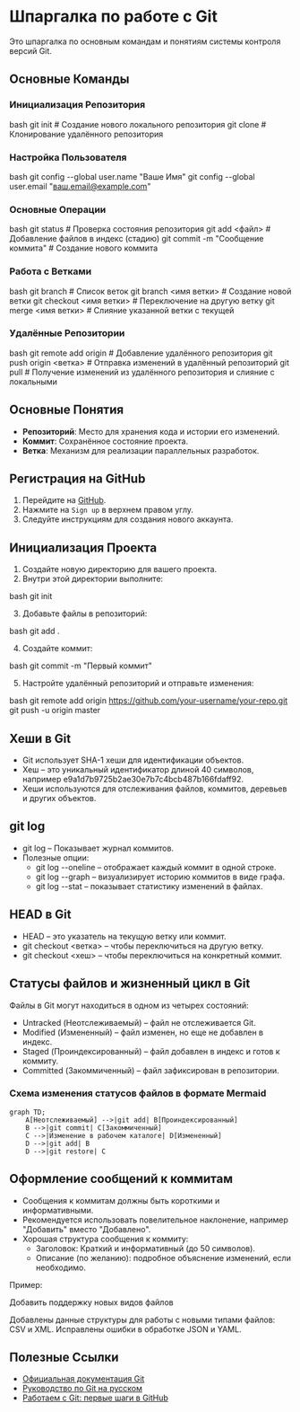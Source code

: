 # Шпаргалка по работе с Git

Это шпаргалка по основным командам и понятиям системы контроля версий Git.

## Основные Команды

### Инициализация Репозитория

bash
git init               # Создание нового локального репозитория
git clone <url>        # Клонирование удалённого репозитория

### Настройка Пользователя

bash
git config --global user.name "Ваше Имя"
git config --global user.email "ваш.email@example.com"

### Основные Операции

bash
git status             # Проверка состояния репозитория
git add <файл>         # Добавление файлов в индекс (стадию)
git commit -m "Сообщение коммита"  # Создание нового коммита

### Работа с Ветками

bash
git branch             # Список веток
git branch <имя ветки> # Создание новой ветки
git checkout <имя ветки> # Переключение на другую ветку
git merge <имя ветки>  # Слияние указанной ветки с текущей

### Удалённые Репозитории

bash
git remote add origin <url> # Добавление удалённого репозитория
git push origin <ветка>     # Отправка изменений в удалённый репозиторий
git pull                    # Получение изменений из удалённого репозитория и слияние с локальными

## Основные Понятия

- **Репозиторий**: Место для хранения кода и истории его изменений.
- **Коммит**: Сохранённое состояние проекта.
- **Ветка**: Механизм для реализации параллельных разработок.

## Регистрация на GitHub

1. Перейдите на [GitHub](https://github.com/).
2. Нажмите на `Sign up` в верхнем правом углу.
3. Следуйте инструкциям для создания нового аккаунта.

## Инициализация Проекта

1. Создайте новую директорию для вашего проекта.
2. Внутри этой директории выполните:

bash
git init

3. Добавьте файлы в репозиторий:

bash
git add .

4. Создайте коммит:

bash
git commit -m "Первый коммит"

5. Настройте удалённый репозиторий и отправьте изменения:

bash
git remote add origin https://github.com/your-username/your-repo.git
git push -u origin master

## Хеши в Git

- Git использует SHA-1 хеши для идентификации объектов.
- Хеш – это уникальный идентификатор длиной 40 символов, например e9a1d7b9725b2ae30e7b7c4bcb487b166fdaff92.
- Хеши используются для отслеживания файлов, коммитов, деревьев и других объектов.

## git log

- git log – Показывает журнал коммитов.
- Полезные опции:
  - git log --oneline – отображает каждый коммит в одной строке.
  - git log --graph – визуализирует историю коммитов в виде графа.
  - git log --stat – показывает статистику изменений в файлах.

## HEAD в Git

- HEAD – это указатель на текущую ветку или коммит.
- git checkout <ветка> – чтобы переключиться на другую ветку.
- git checkout <хеш> – чтобы переключиться на конкретный коммит.

## Статусы файлов и жизненный цикл в Git

Файлы в Git могут находиться в одном из четырех состояний:
- Untracked (Неотслеживаемый) – файл не отслеживается Git.
- Modified (Измененный) – файл изменен, но еще не добавлен в индекс.
- Staged (Проиндексированный) – файл добавлен в индекс и готов к коммиту.
- Committed (Закоммиченный) – файл зафиксирован в репозитории.

### Схема изменения статусов файлов в формате Mermaid

```mermaid
graph TD;
    A[Неотслеживаемый] -->|git add| B[Проиндексированный]
    B -->|git commit| C[Закоммиченный]
    C -->|Изменение в рабочем каталоге| D[Измененный]
    D -->|git add| B
    D -->|git restore| C
```

## Оформление сообщений к коммитам

- Сообщения к коммитам должны быть короткими и информативными.
- Рекомендуется использовать повелительное наклонение, например "Добавить" вместо "Добавлено".
- Хорошая структура сообщения к коммиту:
  - Заголовок: Краткий и информативный (до 50 символов).
  - Описание (по желанию): подробное объяснение изменений, если необходимо.

Пример:

Добавить поддержку новых видов файлов

Добавлены данные структуры для работы с новыми типами файлов: CSV и XML.
Исправлены ошибки в обработке JSON и YAML.

## Полезные Ссылки

- [Официальная документация Git](https://git-scm.com/doc)
- [Руководство по Git на русском](https://githowto.com/ru)
- [Работаем с Git: первые шаги в GitHub](https://habr.com/ru/companies/yandex_praktikum/articles/700708/)
